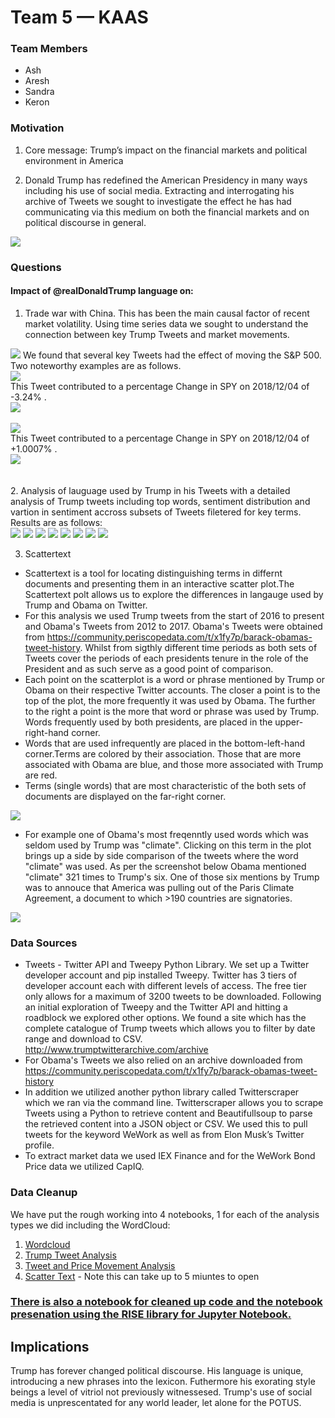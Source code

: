 # Team 5 — KAAS

### Team Members

* Ash 
* Aresh 
* Sandra 
* Keron 

### Motivation 
1. Core message: Trump’s impact on the financial markets and political environment in America

2. Donald Trump has redefined the American Presidency in many ways including his use of social media. Extracting and interrogating his archive of Tweets we sought to investigate the effect he has had communicating via this medium on both the financial markets and on political discourse in general.

<img src="Images/WordCloud2.png">

    
### Questions
#### Impact of @realDonaldTrump language on:
1) Trade war with China. This has been the main causal factor of recent market volatility. Using time series data we sought to understand the connection between key Trump Tweets and market movements.


<img src="Images/newplot (10).png">
We found that several key Tweets had the effect of moving the S&P 500. Two noteworthy examples are as follows.<br>
<img src="Images/tarrif_man.png"><br>
This Tweet contributed to a percentage Change in SPY on 2018/12/04 of -3.24% .<br>
<img src="Images/newplot (22).png"><br>
<br>
<img src="Images/mexico.png"><br>
This Tweet contributed to a percentage Change in SPY on 2018/12/04 of +1.0007% .<br>
<img src="Images/newplot (21).png"><br>
<br>
<br>
2. Analysis of lauguage used by Trump in his Tweets with a detailed analysis of Trump tweets including top words, sentiment distribution and vartion in sentiment accross subsets of Tweets filetered for key terms. Results are as follows:<br>
<img src="Images/newplot (11).png">
<img src="Images/newplot (12).png">
<img src="Images/newplot (13).png">
<img src="Images/newplot (14).png">
<img src="Images/newplot (15).png">
<img src="Images/newplot (16).png">
<img src="Images/newplot (17).png">
<img src="Images/newplot (18).png">

3. Scattertext 
* Scattertext is a tool for locating distinguishing terms in differnt documents and presenting them in an interactive scatter plot.The Scattertext polt allows us to explore the differences in langauge used by Trump and Obama on Twitter. 
* For this analysis we used Trump tweets from the start of 2016 to present and Obama's Tweets from 2012 to 2017. Obama's Tweets were obtained from https://community.periscopedata.com/t/x1fy7p/barack-obamas-tweet-history. Whilst from sigthly different time periods as both sets of Tweets cover the periods of each presidents tenure in the role of the President and as such serve as a good point of comparison. 
* Each point on the scatterplot is a word or phrase mentioned by Trump or Obama on their respective Twitter accounts. The closer a point is to the top of the plot, the more frequently it was used by Obama. The further to the right a point is the more that word or phrase was used by Trump. Words frequently used by both presidents, are placed in the upper-right-hand corner. 
* Words that are used infrequently are placed in the bottom-left-hand corner.Terms are colored by their association. Those that are more associated with Obama are blue, and those more associated with Trump are red.
* Terms (single words) that are most characteristic of the both sets of documents are displayed on the far-right corner.

<img src="Images/newplot (19).png">

* For example one of Obama's most freqenntly used words which was seldom used by Trump was "climate". Clicking on this term in the plot brings up a side by side comparison of the tweets where the word "climate" was used. As per the screenshot below Obama mentioned "climate" 321 times to Trump's six. One of those six mentions by Trump was to annouce that America was pulling out of the Paris Climate Agreement, a document to which >190 countries are signatories. 

<img src="Images/newplot (20).png">

### Data Sources
* Tweets - Twitter API and Tweepy Python Library. We set up a Twitter developer account and pip installed Tweepy. Twitter has 3 tiers of developer account each with different levels of access. The free tier only allows for a maximum of 3200 tweets to be downloaded. Following an initial exploration of Tweepy and the Twitter API and hitting a roadblock we explored other options. We found a site which has the complete catalogue of Trump tweets which allows you to filter by date range and download to CSV. http://www.trumptwitterarchive.com/archive
* For Obama's Tweets we also relied on an archive downloaded from https://community.periscopedata.com/t/x1fy7p/barack-obamas-tweet-history 
* In addition we utilized another python library called Twitterscraper which we ran via the command line. Twitterscraper allows you to scrape Tweets using a Python to retrieve content and Beautifullsoup to parse the retrieved content into a JSON object or CSV. We used this to pull tweets for the keyword WeWork as well as from Elon Musk’s Twitter profile. 
* To extract market data we used IEX Finance and for the WeWork Bond Price data we utilized CapIQ.


### Data Cleanup
We have put the rough working into 4 notebooks, 1 for each of the analysis types we did including the WordCloud:<br>
1. [Wordcloud](wordcloudv1.2.ipynb)
2. [Trump Tweet Analysis](Trump_Analysis_v1.0.ipynb)
3. [Tweet and Price Movement Analysis](test_code_v2.5.ipynb)
4. [Scatter Text](scatter_textv1.ipynb) - Note this can take up to 5 miuntes to open

### [There is also a notebook for cleaned up code and the notebook presenation using the RISE library for Jupyter Notebook.](PRES_V1.0.ipynb)

## Implications 

Trump has forever changed political discourse. His language is unique, introducing a new phrases into the lexicon.  Futhermore his exorating style beings a level of vitriol not previously witnessesed. Trump's use of social media is unprescentated for any world leader, let alone for the POTUS. 

